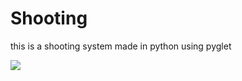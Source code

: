 # Shooting
 this is a shooting system made in python using pyglet
 
 
[![](http://img.youtube.com/vi/7GvKdirjJEw/0.jpg)](http://www.youtube.com/watch?v=7GvKdirjJEw "")
